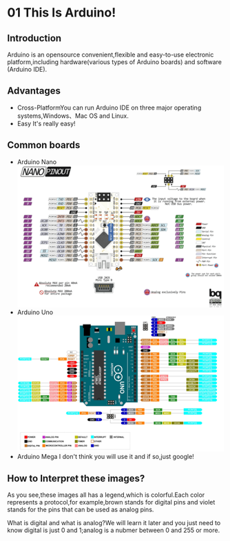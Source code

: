 # 01 This Is Arduino!

## Introduction

Arduino is an opensource convenient,flexible and easy-to-use electronic platform,including hardware(various types of Arduino boards) and software (Arduino IDE).

## Advantages

* Cross-PlatformYou can run Arduino IDE on three major operating systems,Windows、Mac OS and Linux.
* Easy
  It's really easy!

## Common boards

* Arduino Nano
  ![](pics/Arduino%20boards/Arduino-Nano-Pinout.png)
* Arduino Uno
  ![](pics/Arduino%20boards/High-Res-Arduino-UNO-Pinout.jpg)
* Arduino Mega
  I don't think you will use it and  if so,just google!

## How to Interpret these images?

As you see,these images all has a legend,which is colorful.Each color represents a protocol,for example,brown stands for digital pins and violet stands for the pins that can be used as analog pins.

What is digital and what is analog?We will learn it later and you just need to know digital is just 0 and 1;analog is a nubmer between 0 and 255 or more.
